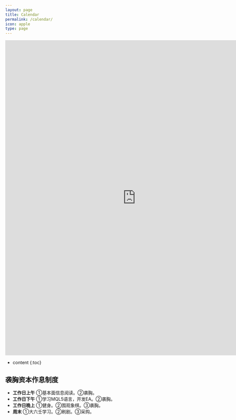 ```yaml
---
layout: page
title: Calendar
permalink: /calendar/
icon: apple
type: page
---
```


<iframe frameborder="0" width="825" height="1000" scrolling="yes" src="https://rili-d.jin10.com/open.php?fontSize=14px&theme=darkgray"></iframe>

* content
{:toc}


## 袭胸资本作息制度
* **工作日上午**
①基本面信息阅读。②袭胸。
* **工作日下午**
①学习MQL5语言，开发EA。②袭胸。
* **工作日晚上**
①健身。②围观象棋。③袭胸。
* **周末**
①大六壬学习。②刷剧。③采购。
